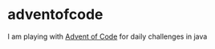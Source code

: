 # adventofcode
I am playing with [Advent of Code](http://adventofcode.com/) for daily challenges in java
